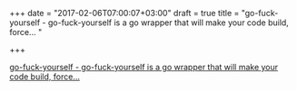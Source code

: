 +++
date = "2017-02-06T07:00:07+03:00"
draft = true
title = "go-fuck-yourself - go-fuck-yourself is a go wrapper that will make your code build, force... "

+++

<p><a href="https://t.co/SHB8XCFXvA">go-fuck-yourself - go-fuck-yourself is a go wrapper that will make your code build, force... </a></p>
